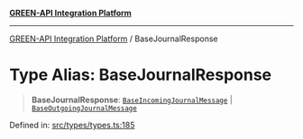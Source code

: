 [**GREEN-API Integration Platform**](../README.md)

***

[GREEN-API Integration Platform](../globals.md) / BaseJournalResponse

# Type Alias: BaseJournalResponse

> **BaseJournalResponse**: [`BaseIncomingJournalMessage`](BaseIncomingJournalMessage.md) \| [`BaseOutgoingJournalMessage`](BaseOutgoingJournalMessage.md)

Defined in: [src/types/types.ts:185](https://github.com/green-api/greenapi-integration/blob/63683bb8d19b76d9e4ce6bd0a8121d8d2cf428af/src/types/types.ts#L185)
